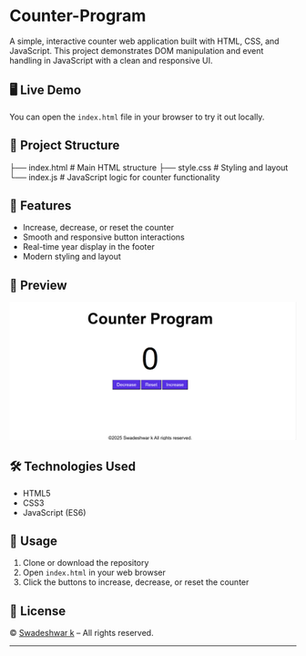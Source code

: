 # Counter-Program


A simple, interactive counter web application built with HTML, CSS, and JavaScript. This project demonstrates DOM manipulation and event handling in JavaScript with a clean and responsive UI.

## 🖥️ Live Demo

You can open the `index.html` file in your browser to try it out locally.

## 📂 Project Structure
 ├── index.html # Main HTML structure 
 ├── style.css # Styling and layout 
 └── index.js # JavaScript logic for counter functionality
 
## 🚀 Features

- Increase, decrease, or reset the counter
- Smooth and responsive button interactions
- Real-time year display in the footer
- Modern styling and layout

## 📸 Preview

![screenshot](counter.png) 

## 🛠️ Technologies Used

- HTML5
- CSS3
- JavaScript (ES6)

## 📌 Usage

1. Clone or download the repository
2. Open `index.html` in your web browser
3. Click the buttons to increase, decrease, or reset the counter

## 📄 License

&copy; [Swadeshwar k](https://github.com/yourusername) – All rights reserved.

---



